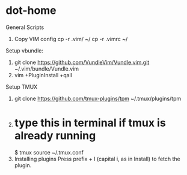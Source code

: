 # dot-home
General Scripts

1. Copy VIM config
	cp -r .vim/ ~/
	cp -r .vimrc ~/


Setup vbundle:
1. git clone https://github.com/VundleVim/Vundle.vim.git ~/.vim/bundle/Vundle.vim
2. vim +PluginInstall +qall

Setup TMUX
1. git clone https://github.com/tmux-plugins/tpm ~/.tmux/plugins/tpm
2.
   # type this in terminal if tmux is already running
   $ tmux source ~/.tmux.conf
3. Installing plugins
   Press prefix + I (capital i, as in Install) to fetch the plugin.

